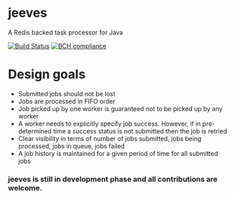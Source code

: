 # jeeves 
A Redis backed task processor for Java

[![Build Status](https://travis-ci.org/n4j/jeeves.svg?branch=master)](https://travis-ci.org/n4j/jeeves) [![BCH compliance](https://bettercodehub.com/edge/badge/n4j/jeeves?branch=master)](https://bettercodehub.com/)

Design goals
============
- Submitted jobs should not be lost
- Jobs are processed in FIFO order
- Job picked up by one worker is guaranteed not to be picked up by any worker
- A worker needs to explicitly specify job success. However, if in pre-determined time a success status is not submitted then the job is retried
- Clear visibility in terms of number of jobs submitted, jobs being processed, jobs in queue, jobs failed
- A job history is maintained for a given period of time for all submitted jobs


### jeeves is still in development phase and all contributions are welcome.
